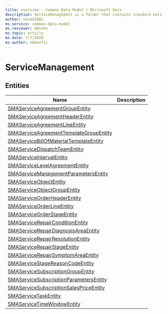 ```yaml
---
title: overview - Common Data Model | Microsoft Docs
description: ServiceManagement is a folder that contains standard entities related to the Common Data Model.
author: nenad1002
ms.service: common-data-model
ms.reviewer: deonhe
ms.topic: article
ms.date: 7/7/2020
ms.author: nebanfic
---
```


# ServiceManagement


## Entities

|Name|Description|
|---|---|
|[SMAServiceAgreementGroupEntity](SMAServiceAgreementGroupEntity.md)||
|[SMAServiceAgreementHeaderEntity](SMAServiceAgreementHeaderEntity.md)||
|[SMAServiceAgreementLineEntity](SMAServiceAgreementLineEntity.md)||
|[SMAServiceAgreementTemplateGroupEntity](SMAServiceAgreementTemplateGroupEntity.md)||
|[SMAServiceBillOfMaterialTemplateEntity](SMAServiceBillOfMaterialTemplateEntity.md)||
|[SMAServiceDispatchTeamEntity](SMAServiceDispatchTeamEntity.md)||
|[SMAServiceIntervalEntity](SMAServiceIntervalEntity.md)||
|[SMAServiceLevelAgreementEntity](SMAServiceLevelAgreementEntity.md)||
|[SMAServiceManagementParametersEntity](SMAServiceManagementParametersEntity.md)||
|[SMAServiceObjectEntity](SMAServiceObjectEntity.md)||
|[SMAServiceObjectGroupEntity](SMAServiceObjectGroupEntity.md)||
|[SMAServiceOrderHeaderEntity](SMAServiceOrderHeaderEntity.md)||
|[SMAServiceOrderLineEntity](SMAServiceOrderLineEntity.md)||
|[SMAServiceOrderStageEntity](SMAServiceOrderStageEntity.md)||
|[SMAServiceRepairConditionEntity](SMAServiceRepairConditionEntity.md)||
|[SMAServiceRepairDiagnosisAreaEntity](SMAServiceRepairDiagnosisAreaEntity.md)||
|[SMAServiceRepairResolutionEntity](SMAServiceRepairResolutionEntity.md)||
|[SMAServiceRepairStageEntity](SMAServiceRepairStageEntity.md)||
|[SMAServiceRepairSymptomAreaEntity](SMAServiceRepairSymptomAreaEntity.md)||
|[SMAServiceStageReasonCodeEntity](SMAServiceStageReasonCodeEntity.md)||
|[SMAServiceSubscriptionGroupEntity](SMAServiceSubscriptionGroupEntity.md)||
|[SMAServiceSubscriptionParametersEntity](SMAServiceSubscriptionParametersEntity.md)||
|[SMAServiceSubscriptionSalesPriceEntity](SMAServiceSubscriptionSalesPriceEntity.md)||
|[SMAServiceTaskEntity](SMAServiceTaskEntity.md)||
|[SMAServiceTimeWindowEntity](SMAServiceTimeWindowEntity.md)||
